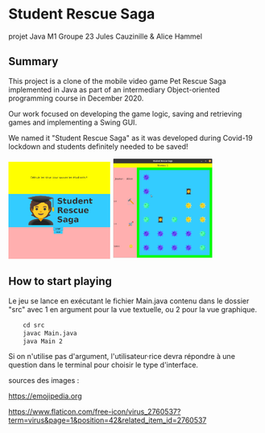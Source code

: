# Student Rescue Saga
projet Java M1
Groupe 23
Jules Cauzinille & Alice Hammel

## Summary
This project is a clone of the mobile video game Pet Rescue Saga implemented in Java as part of an intermediary Object-oriented programming course in December 2020.

Our work focused on developing the game logic, saving and retrieving games and implementing a Swing GUI.

We named it "Student Rescue Saga" as it was developed during Covid-19 lockdown and students definitely needed to be saved!

<img src="https://raw.githubusercontent.com/AliceAML/StudentRescueSaga/master/welcome.png" width="40%">
<img src="https://raw.githubusercontent.com/AliceAML/StudentRescueSaga/master/studentrescuesaga.png" width="40%">

## How to start playing

Le jeu se lance en exécutant le fichier Main.java contenu dans le dossier "src" avec 1 en argument pour la vue textuelle, ou 2 pour la vue graphique.
```
    cd src
    javac Main.java
    java Main 2
```
Si on n'utilise pas d'argument, l'utilisateur·rice devra répondre à une question dans le terminal pour choisir le type d'interface.


sources des images :

https://emojipedia.org

https://www.flaticon.com/free-icon/virus_2760537?term=virus&page=1&position=42&related_item_id=2760537
